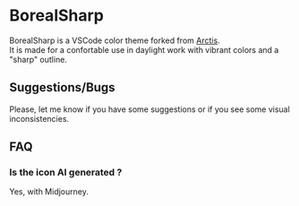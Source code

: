 # BorealSharp 

BorealSharp is a VSCode color theme forked from [Arctis](https://github.com/adamdotjs/arctis).  
It is made for a confortable use in daylight work with vibrant colors and a "sharp" outline.

## Suggestions/Bugs

Please, let me know if you have some suggestions or if you see some visual inconsistencies.  

## FAQ

### Is the icon AI generated ?

Yes, with Midjourney.